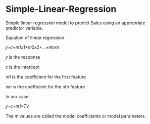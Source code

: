 # Simple-Linear-Regression
Simple linear regression model to predict Sales using an appropriate predictor variable.

Equation of linear regression

𝑦=𝑐+𝑚1𝑥1+𝑚2𝑥2+...+𝑚𝑛𝑥𝑛 

𝑦  is the response

𝑐  is the intercept

𝑚1  is the coefficient for the first feature

𝑚𝑛  is the coefficient for the nth feature


In our case:

𝑦=𝑐+𝑚1×𝑇𝑉 

The  𝑚  values are called the model coefficients or model parameters.
